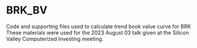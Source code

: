 # BRK_BV
Code and supporting files used to calculate trend book value curve for BRK
These materials were used for the 2023 August 03 talk given at the 
Silicon Valley Computerized Investing meeting.

